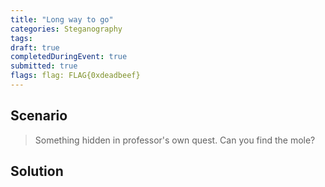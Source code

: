 ```yaml
---
title: "Long way to go"
categories: Steganography
tags: 
draft: true
completedDuringEvent: true
submitted: true
flags: flag: FLAG{0xdeadbeef}
---
```

## Scenario

> Something hidden in professor's own quest. Can you find the mole?

## Solution
